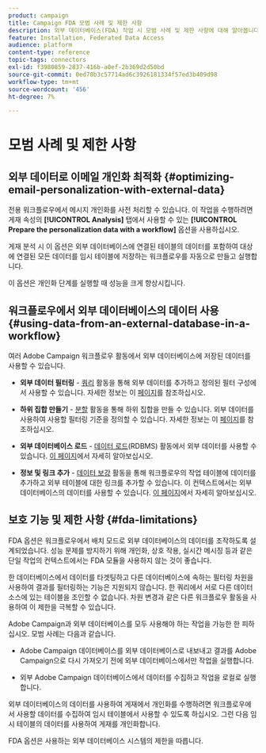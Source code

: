 ```yaml
---
product: campaign
title: Campaign FDA 모범 사례 및 제한 사항
description: 외부 데이터베이스(FDA) 작업 시 모범 사례 및 제한 사항에 대해 알아봅니다
feature: Installation, Federated Data Access
audience: platform
content-type: reference
topic-tags: connectors
exl-id: f3980859-2837-416b-a0ef-2b369d2d50bd
source-git-commit: 0ed70b3c57714ad6c3926181334f57ed3b409d98
workflow-type: tm+mt
source-wordcount: '456'
ht-degree: 7%

---
```


# 모범 사례 및 제한 사항



## 외부 데이터로 이메일 개인화 최적화 {#optimizing-email-personalization-with-external-data}

전용 워크플로우에서 메시지 개인화를 사전 처리할 수 있습니다. 이 작업을 수행하려면 게재 속성의 **[!UICONTROL Analysis]** 탭에서 사용할 수 있는 **[!UICONTROL Prepare the personalization data with a workflow]** 옵션을 사용하십시오.

게재 분석 시 이 옵션은 외부 데이터베이스에 연결된 테이블의 데이터를 포함하여 대상에 연결된 모든 데이터를 임시 테이블에 저장하는 워크플로우를 자동으로 만들고 실행합니다.

이 옵션은 개인화 단계를 실행할 때 성능을 크게 향상시킵니다.

## 워크플로우에서 외부 데이터베이스의 데이터 사용 {#using-data-from-an-external-database-in-a-workflow}

여러 Adobe Campaign 워크플로우 활동에서 외부 데이터베이스에 저장된 데이터를 사용할 수 있습니다.

* **외부 데이터 필터링** - [쿼리](../../workflow/using/targeting-data.md#selecting-data) 활동을 통해 외부 데이터를 추가하고 정의된 필터 구성에서 사용할 수 있습니다. 자세한 정보는 이 [페이지](../../workflow/using/targeting-data.md#selecting-data)를 참조하십시오.

* **하위 집합 만들기** - [분할](../../workflow/using/split.md) 활동을 통해 하위 집합을 만들 수 있습니다. 외부 데이터를 사용하여 사용할 필터링 기준을 정의할 수 있습니다. 자세한 정보는 이 [페이지](../../workflow/using/split.md)를 참조하십시오.

* **외부 데이터베이스 로드** - [데이터 로드](../../workflow/using/data-loading-rdbms.md)(RDBMS) 활동에서 외부 데이터를 사용할 수 있습니다. [이 페이지](../../workflow/using/data-loading-rdbms.md)에서 자세히 알아보십시오.

* **정보 및 링크 추가** - [데이터 보강](../../workflow/using/enrichment.md) 활동을 통해 워크플로우의 작업 테이블에 데이터를 추가하고 외부 테이블에 대한 링크를 추가할 수 있습니다. 이 컨텍스트에서는 외부 데이터베이스의 데이터를 사용할 수 있습니다. [이 페이지](../../workflow/using/enrichment.md)에서 자세히 알아보십시오.

## 보호 기능 및 제한 사항 {#fda-limitations}

FDA 옵션은 워크플로우에서 배치 모드로 외부 데이터베이스의 데이터를 조작하도록 설계되었습니다. 성능 문제를 방지하기 위해 개인화, 상호 작용, 실시간 메시징 등과 같은 단일 작업의 컨텍스트에서는 FDA 모듈을 사용하지 않는 것이 좋습니다.

한 데이터베이스에서 데이터를 타겟팅하고 다른 데이터베이스에 속하는 필터링 차원을 사용하여 결과를 필터링하는 기능은 지원되지 않습니다. 한 쿼리에서 서로 다른 데이터 소스에 있는 테이블을 조인할 수 없습니다. 차원 변경과 같은 다른 워크플로우 활동을 사용하여 이 제한을 극복할 수 있습니다.

Adobe Campaign과 외부 데이터베이스를 모두 사용해야 하는 작업을 가능한 한 피하십시오. 모범 사례는 다음과 같습니다.

* Adobe Campaign 데이터베이스를 외부 데이터베이스로 내보내고 결과를 Adobe Campaign으로 다시 가져오기 전에 외부 데이터베이스에서만 작업을 실행합니다.

* 외부 Adobe Campaign 데이터베이스에서 데이터를 수집하고 작업을 로컬로 실행합니다.

외부 데이터베이스의 데이터를 사용하여 게재에서 개인화를 수행하려면 워크플로우에서 사용할 데이터를 수집하여 임시 테이블에서 사용할 수 있도록 하십시오. 그런 다음 임시 테이블의 데이터를 사용하여 게재를 개인화합니다.

FDA 옵션은 사용하는 외부 데이터베이스 시스템의 제한을 따릅니다.
